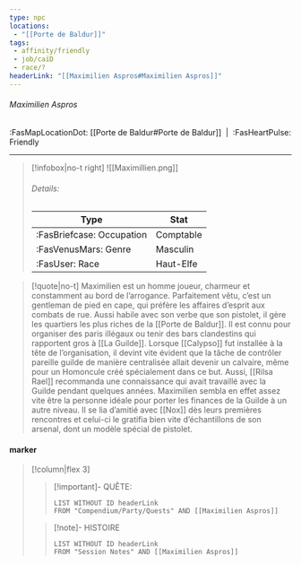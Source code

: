 ```yaml
---
type: npc
locations:
 - "[[Porte de Baldur]]"
tags:
 - affinity/friendly
 - job/caïD
 - race/?
headerLink: "[[Maximilien Aspros#Maximilien Aspros]]"
---
```

###### Maximilien Aspros
<span class="sub2">:FasMapLocationDot: [[Porte de Baldur#Porte de Baldur]]&nbsp;&nbsp;|&nbsp;&nbsp;:FasHeartPulse: Friendly </span>
___

> [!infobox|no-t right]
> ![[Maximillien.png]]
> ###### Details:
> | Type | Stat |
> | ---- | ---- |
> | :FasBriefcase: Occupation | Comptable |
> | :FasVenusMars: Genre | Masculin |
> | :FasUser: Race | Haut-Elfe |
<span class="clearfix"></span>

> [!quote|no-t]
>Maximilien est un homme joueur, charmeur et constamment au bord de l’arrogance. Parfaitement vêtu, c’est un gentleman de pied en cape, qui préfère les affaires d’esprit aux combats de rue. Aussi habile avec son verbe que son pistolet, il gère les quartiers les plus riches de la [[Porte de Baldur]]. Il est connu pour organiser des paris illégaux ou tenir des bars clandestins qui rapportent gros à [[La Guilde]].
Lorsque [[Calypso]] fut installée à la tête de l’organisation, il devint vite évident que la tâche de contrôler pareille guilde de manière centralisée allait devenir un calvaire, même pour un Homoncule créé spécialement dans ce but. Aussi, [[Rilsa Rael]] recommanda une connaissance qui avait travaillé avec la Guilde pendant quelques années.
Maximilien sembla en effet assez vite être la personne idéale pour porter les finances de la Guilde à un autre niveau. Il se lia d’amitié avec [[Nox]] dès leurs premières rencontres et celui-ci le gratifia bien vite d’échantillons de son arsenal, dont un modèle spécial de pistolet.

#### marker
> [!column|flex 3]
>> [!important]- QUÊTE:
>>```dataview
>>LIST WITHOUT ID headerLink
>>FROM "Compendium/Party/Quests" AND [[Maximilien Aspros]]
>
>>[!note]- HISTOIRE
>>```dataview
>>LIST WITHOUT ID headerLink
>>FROM "Session Notes" AND [[Maximilien Aspros]]

